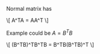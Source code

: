 Normal matrix has 

\\[
A^TA = AA^T
\\]

Example could be $A=B^TB$

\\[
(B^TB)^TB^TB = B^TB(B^TB)^T
\\]